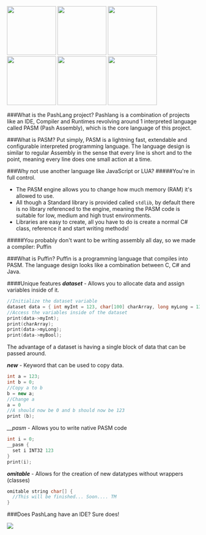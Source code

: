 <a href="http://www.github.com/McSwaggens/PashLang/tree/master/PashLang/"><img src="http://www.pashlang.com/PashLang_Icon_P_White.png" Width="128" Height="128"></a>
<a href="http://www.github.com/McSwaggens/PashLang/tree/master/PashLang/PASM"><img src="http://www.pashlang.com/PashLang_Icon_ASM_White.png" Width="128" Height="128"></a>
<a href="http://www.github.com/McSwaggens/PashLang/tree/master/PashLang/CrocodileScript/"><img src="http://www.pashlang.com/PashLang_Icon_Snap_White.png" Width="128" Height="128"></a>
<a href="http://www.github.com/McSwaggens/PashLang/wiki"><img src="http://www.pashlang.com/PashLang_Icon_Wiki_White.png" Width="128" Height="128"></a>
<a href="http://www.github.com/McSwaggens/PashLang/tree/master/PashLang/PashIDE"><img src="http://www.pashlang.com/FireBird_ICON_BLACK.png" Width="128" Height="128"></a>
<a href="http://www.pashlang.com"><img src="http://www.pashlang.com/Heart_ICON_BLACK.png" Width="128" Height="128"></a>

###What is the PashLang project?
Pashlang is a combination of projects like an IDE, Compiler and Runtimes revolving around 1 interpreted language called PASM (Pash Assembly), which is the core language of this project.

###What is PASM?
Put simply, PASM is a lightning fast, extendable and configurable interpreted programming language.
The language design is similar to regular Assembly in the sense that every line is short and to the point, meaning every line does one small action at a time.

###Why not use another language like JavaScript or LUA?
#####You're in full control.
- The PASM engine allows you to change how much memory (RAM) it's allowed to use.
- All though a Standard library is provided called ```stdlib```, by default there is no library referenced to the engine, meaning the PASM code is suitable for low, medium and high trust environments.
- Libraries are easy to create, all you have to do is create a normal C# class, reference it and start writing methods!

#####You probably don't want to be writing assembly all day, so we made a compiler: Puffin


###What is Puffin?
Puffin is a programming language that compiles into PASM.
The language design looks like a combination between C, C# and Java.

####Unique features
*__dataset__* - Allows you to allocate data and assign variables inside of it.
```C++
//Initialize the dataset variable
dataset data = { int myInt = 123, char[100] charArray, long myLong = 1337, bool myBool = false }
//Access the variables inside of the dataset
print(data->myInt);
print(charArray);
print(data->myLong);
print(data->myBool);
```
The advantage of a dataset is having a single block of data that can be passed around.

*__new__* - Keyword that can be used to copy data.
```C++
int a = 123;
int b = 0;
//Copy a to b
b = new a;
//Change a
a = 0
//A should now be 0 and b should now be 123 
print (b);
```

*__\__pasm__* - Allows you to write native PASM code
```C++
int i = 0;
__pasm {
  set i INT32 123
}
print(i);
```

*__omitable__* - Allows for the creation of new datatypes without wrappers (classes)
```C++
omitable string char[] {
  //This will be finished... Soon.... TM
}
```


###Does PashLang have an IDE?
Sure does!

<img src="http://www.pashlang.com/idescreenshot.png">
